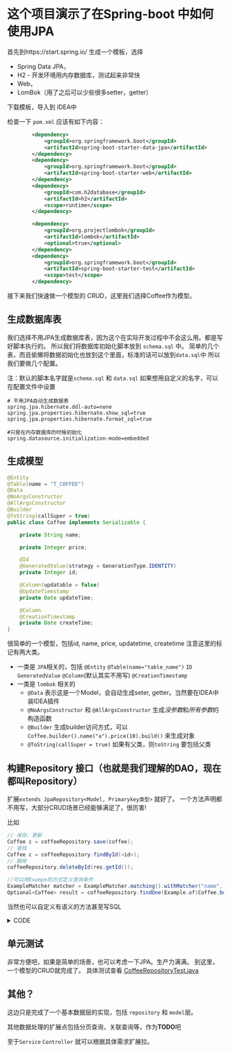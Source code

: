 # 这个项目演示了在Spring-boot 中如何使用JPA

首先到https://start.spring.io/ 生成一个模板，选择 
* Spring Data JPA，
* H2 - 开发环境用内存数据库，测试起来非常快
* Web，
* LomBok（用了之后可以少些很多setter，getter）

下载模板，导入到 IDEA中

检查一下 `pom.xml`
应该有如下内容：
```xml
		<dependency>
			<groupId>org.springframework.boot</groupId>
			<artifactId>spring-boot-starter-data-jpa</artifactId>
		</dependency>
		<dependency>
			<groupId>org.springframework.boot</groupId>
			<artifactId>spring-boot-starter-web</artifactId>
		</dependency>
		<dependency>
			<groupId>com.h2database</groupId>
			<artifactId>h2</artifactId>
			<scope>runtime</scope>
		</dependency>

		<dependency>
			<groupId>org.projectlombok</groupId>
			<artifactId>lombok</artifactId>
			<optional>true</optional>
		</dependency>
		<dependency>
			<groupId>org.springframework.boot</groupId>
			<artifactId>spring-boot-starter-test</artifactId>
			<scope>test</scope>
		</dependency>
```
接下来我们快速做一个模型的 CRUD，这里我们选择Coffee作为模型。

## 生成数据库表
我们选择不用JPA生成数据库表，因为这个在实际开发过程中不会这么用。都是写好脚本执行的。
所以我们将数据库初始化脚本放到 `schema.sql` 中。
简单的几个表，而且偷懒将数据初始化也放到这个里面，标准的话可以放到`data.sql`中
所以我们要做几个配置。

注：默认的脚本名字就是`schema.sql` 和 `data.sql` 如果想用自定义的名字，可以在配置文件中设置
```properties
# 不用JPA自动生成数据表
spring.jpa.hibernate.ddl-auto=none
spring.jpa.properties.hibernate.show_sql=true
spring.jpa.properties.hibernate.format_sql=true

#只是在内存数据库的时候初始化
spring.datasource.initialization-mode=embedded
```
## 生成模型
```java
@Entity
@Table(name = "T_COFFEE")
@Data
@NoArgsConstructor
@AllArgsConstructor
@Builder
@ToString(callSuper = true)
public class Coffee implements Serializable {

    private String name;

    private Integer price;

    @Id
    @GeneratedValue(strategy = GenerationType.IDENTITY)
    private Integer id;

    @Column(updatable = false)
    @UpdateTimestamp
    private Date updateTime;

    @Column
    @CreationTimestamp
    private Date createTime;
}

```
很简单的一个模型，包括id, name, price, updatetime, createtime
注意这里的标记有两大类。
* 一类是 `JPA`相关的，包括 `@Entity` `@Table(name="table_name")` `ID` `GeneratedValue`
`@Column`(默认其实不用写) `@CreationTimestamp`
* 一类是 `lombok` 相关的 
  * `@Data` 表示这是一个Model，会自动生成seter, getter。当然要在IDEA中装IDEA插件
  * `@NoArgsConstructor` 和 `@AllArgsConstructor` 生成*没参数*和*所有参数*的构造函数 
  * `@Builder` 生成builder访问方式，可以 `Coffee.builder().name("a").price(10).build()` 来生成对象
  * `@ToString(callSuper = true)` 如果有父类，则`toString` 要包括父类
    
## 构建Repository 接口（也就是我们理解的DAO，现在都叫Repository）
扩展`extends JpaRepository<Model, Primarykey类型>` 就好了。
一个方法声明都不用写，大部分CRUD场景已经能够满足了，很厉害!

比如
```java
// 保存，更新
Coffee c = coffeeRepository.save(coffee);
// 查找
Coffee c = coffeeRepository.findById(<id>);
// 删除
coffeeRepository.deleteById(res.getId());

//可以用Exampe的方式定义查询条件
ExampleMatcher matcher = ExampleMatcher.matching().withMatcher("name", exact());
Optional<Coffee> result = coffeeRepository.findOne(Example.of(Coffee.builder().name(name).build(), matcher));
```
当然也可以自定义有语义的方法甚至写SQL

<details>
<summary>CODE</summary>

```java
    //根据名字查找，你不需要写实现，JPA自动会根据名字解析
    Coffee findByName(String name);

// 写SQL查询
@Query(
        value = "select coffee from Coffee coffee order by coffee.price desc"
)
    List<Coffee> listAllCoffees();

        void deleteByName(String name);
```
</details>

## 单元测试
非常方便吧，如果是简单的场景，也可以考虑一下JPA。生产力满满。
到这里，一个模型的CRUD就完成了。
具体测试查看 [CoffeeRepositoryTest.java](src/test/java/com/bry/coffeeshopjpa/repository/CoffeeRepositoryTest.java)

## 其他？
这边只是完成了一个基本数据层的实现，包括 `repository` 和 `model`层。

其他数据处理的扩展点包括分页查询，关联查询等，作为**TODO**吧

至于`Service` `Controller` 就可以根据具体需求扩展拉。
